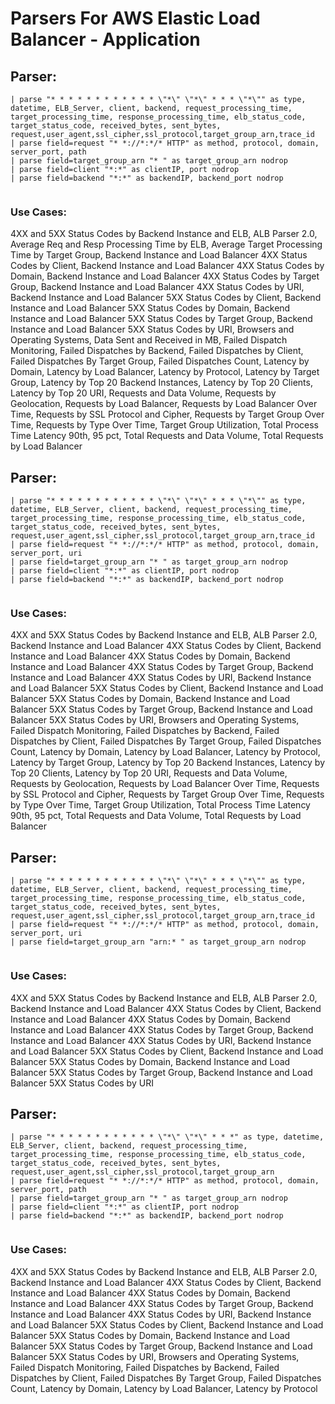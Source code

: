 # Parsers For AWS Elastic Load Balancer - Application

## Parser:
```
| parse "* * * * * * * * * * * * \"*\" \"*\" * * * \"*\"" as type, datetime, ELB_Server, client, backend, request_processing_time, target_processing_time, response_processing_time, elb_status_code, target_status_code, received_bytes, sent_bytes, request,user_agent,ssl_cipher,ssl_protocol,target_group_arn,trace_id
| parse field=request "* *://*:*/* HTTP" as method, protocol, domain, server_port, path
| parse field=target_group_arn "* " as target_group_arn nodrop
| parse field=client "*:*" as clientIP, port nodrop
| parse field=backend "*:*" as backendIP, backend_port nodrop
 
```
### Use Cases:
4XX and 5XX Status Codes by Backend Instance and ELB, ALB Parser 2.0, Average Req and Resp Processing Time by ELB, Average Target Processing Time by Target Group, Backend Instance and Load Balancer 4XX Status Codes by Client, Backend Instance and Load Balancer 4XX Status Codes by Domain, Backend Instance and Load Balancer 4XX Status Codes by Target Group, Backend Instance and Load Balancer 4XX Status Codes by URI, Backend Instance and Load Balancer 5XX Status Codes by Client, Backend Instance and Load Balancer 5XX Status Codes by Domain, Backend Instance and Load Balancer 5XX Status Codes by Target Group, Backend Instance and Load Balancer 5XX Status Codes by URI, Browsers and Operating Systems, Data Sent and Received in MB, Failed Dispatch Monitoring, Failed Dispatches by Backend, Failed Dispatches by Client, Failed Dispatches By Target Group, Failed Dispatches Count, Latency by Domain, Latency by Load Balancer, Latency by Protocol, Latency by Target Group, Latency by Top 20 Backend Instances, Latency by Top 20 Clients, Latency by Top 20 URI, Requests and Data Volume, Requests by Geolocation, Requests by Load Balancer, Requests by Load Balancer Over Time, Requests by SSL Protocol and Cipher, Requests by Target Group Over Time, Requests by Type Over Time, Target Group Utilization, Total Process Time Latency 90th, 95 pct, Total Requests and Data Volume, Total Requests by Load Balancer



## Parser:
```
| parse "* * * * * * * * * * * * \"*\" \"*\" * * * \"*\"" as type, datetime, ELB_Server, client, backend, request_processing_time, target_processing_time, response_processing_time, elb_status_code, target_status_code, received_bytes, sent_bytes, request,user_agent,ssl_cipher,ssl_protocol,target_group_arn,trace_id
| parse field=request "* *://*:*/* HTTP" as method, protocol, domain, server_port, uri
| parse field=target_group_arn "* " as target_group_arn nodrop
| parse field=client "*:*" as clientIP, port nodrop
| parse field=backend "*:*" as backendIP, backend_port nodrop
 
```
### Use Cases:
4XX and 5XX Status Codes by Backend Instance and ELB, ALB Parser 2.0, Backend Instance and Load Balancer 4XX Status Codes by Client, Backend Instance and Load Balancer 4XX Status Codes by Domain, Backend Instance and Load Balancer 4XX Status Codes by Target Group, Backend Instance and Load Balancer 4XX Status Codes by URI, Backend Instance and Load Balancer 5XX Status Codes by Client, Backend Instance and Load Balancer 5XX Status Codes by Domain, Backend Instance and Load Balancer 5XX Status Codes by Target Group, Backend Instance and Load Balancer 5XX Status Codes by URI, Browsers and Operating Systems, Failed Dispatch Monitoring, Failed Dispatches by Backend, Failed Dispatches by Client, Failed Dispatches By Target Group, Failed Dispatches Count, Latency by Domain, Latency by Load Balancer, Latency by Protocol, Latency by Target Group, Latency by Top 20 Backend Instances, Latency by Top 20 Clients, Latency by Top 20 URI, Requests and Data Volume, Requests by Geolocation, Requests by Load Balancer Over Time, Requests by SSL Protocol and Cipher, Requests by Target Group Over Time, Requests by Type Over Time, Target Group Utilization, Total Process Time Latency 90th, 95 pct, Total Requests and Data Volume, Total Requests by Load Balancer



## Parser:
```
| parse "* * * * * * * * * * * * \"*\" \"*\" * * * \"*\"" as type, datetime, ELB_Server, client, backend, request_processing_time, target_processing_time, response_processing_time, elb_status_code, target_status_code, received_bytes, sent_bytes, request,user_agent,ssl_cipher,ssl_protocol,target_group_arn,trace_id
| parse field=request "* *://*:*/* HTTP" as method, protocol, domain, server_port, uri
| parse field=target_group_arn "arn:* " as target_group_arn nodrop
 
```
### Use Cases:
4XX and 5XX Status Codes by Backend Instance and ELB, ALB Parser 2.0, Backend Instance and Load Balancer 4XX Status Codes by Client, Backend Instance and Load Balancer 4XX Status Codes by Domain, Backend Instance and Load Balancer 4XX Status Codes by Target Group, Backend Instance and Load Balancer 4XX Status Codes by URI, Backend Instance and Load Balancer 5XX Status Codes by Client, Backend Instance and Load Balancer 5XX Status Codes by Domain, Backend Instance and Load Balancer 5XX Status Codes by Target Group, Backend Instance and Load Balancer 5XX Status Codes by URI



## Parser:
```
| parse "* * * * * * * * * * * * \"*\" \"*\" * * *" as type, datetime, ELB_Server, client, backend, request_processing_time, target_processing_time, response_processing_time, elb_status_code, target_status_code, received_bytes, sent_bytes, request,user_agent,ssl_cipher,ssl_protocol,target_group_arn
| parse field=request "* *://*:*/* HTTP" as method, protocol, domain, server_port, path
| parse field=target_group_arn "* " as target_group_arn nodrop
| parse field=client "*:*" as clientIP, port nodrop
| parse field=backend "*:*" as backendIP, backend_port nodrop
 
```
### Use Cases:
4XX and 5XX Status Codes by Backend Instance and ELB, ALB Parser 2.0, Backend Instance and Load Balancer 4XX Status Codes by Client, Backend Instance and Load Balancer 4XX Status Codes by Domain, Backend Instance and Load Balancer 4XX Status Codes by Target Group, Backend Instance and Load Balancer 4XX Status Codes by URI, Backend Instance and Load Balancer 5XX Status Codes by Client, Backend Instance and Load Balancer 5XX Status Codes by Domain, Backend Instance and Load Balancer 5XX Status Codes by Target Group, Backend Instance and Load Balancer 5XX Status Codes by URI, Browsers and Operating Systems, Failed Dispatch Monitoring, Failed Dispatches by Backend, Failed Dispatches by Client, Failed Dispatches By Target Group, Failed Dispatches Count, Latency by Domain, Latency by Load Balancer, Latency by Protocol


